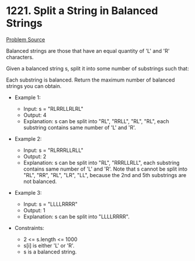 # 1221. Split a String in Balanced Strings

[Problem Source](https://leetcode.com/problems/split-a-string-in-balanced-strings/description/)

Balanced strings are those that have an equal quantity of 'L' and 'R' characters.

Given a balanced string s, split it into some number of substrings such that:

Each substring is balanced.
Return the maximum number of balanced strings you can obtain.

* Example 1:

    - Input: s = "RLRRLLRLRL"
    - Output: 4
    - Explanation: s can be split into "RL", "RRLL", "RL", "RL", each substring contains same number of 'L' and 'R'.

* Example 2:

    - Input: s = "RLRRRLLRLL"
    - Output: 2
    - Explanation: s can be split into "RL", "RRRLLRLL", each substring contains same number of 'L' and 'R'.
Note that s cannot be split into "RL", "RR", "RL", "LR", "LL", because the 2nd and 5th substrings are not balanced.

* Example 3:

    - Input: s = "LLLLRRRR"
    - Output: 1
    - Explanation: s can be split into "LLLLRRRR".

* Constraints:

    - 2 <= s.length <= 1000
    - s[i] is either 'L' or 'R'.
    - s is a balanced string.



